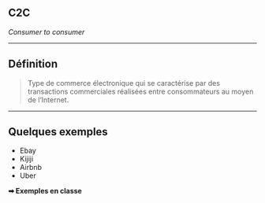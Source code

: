 ## C2C
*Consumer to consumer*

-----

## Définition

<div class="fragment">
<blockquote>
Type de commerce électronique qui se caractérise par des transactions commerciales réalisées entre consommateurs au moyen de l‘Internet.
</blockquote>
</div>

-----

## Quelques exemples

* Ebay
* Kijiji
* Airbnb
* Uber

**➡ Exemples en classe**
